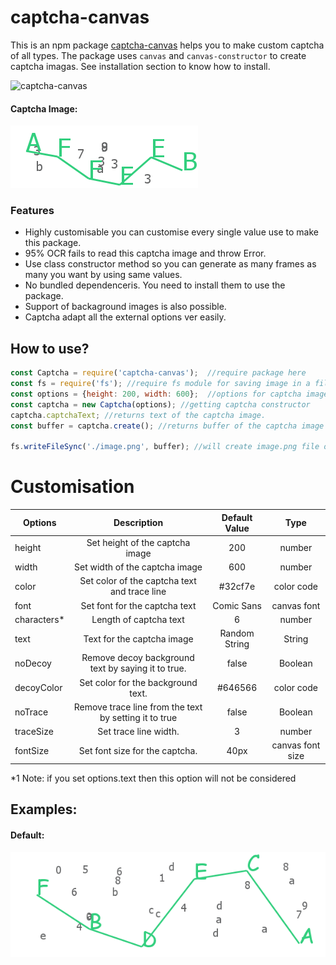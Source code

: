 # captcha-canvas
This is an npm package [captcha-canvas](https://npmjs.com/package/captcha-canvas) helps you to make custom captcha of all types. The package uses `canvas` and `canvas-constructor` to create captcha imagas. See installation section to know how to install. 

![[captcha-canvas](https://nodei.co/npm/captcha-canvas.png)](https://npmjs.com/package/captcha-canvas)

#### Captcha Image:

![captcha](./assets/captcha/AFFEEB.png)

### Features

* Highly customisable you can customise every single value use to make this package.
* 95% OCR fails to read this captcha image and throw Error.
* Use class constructor method so you can generate as many frames as many you want by using same values.
* No bundled dependenceris. You need to install them to use the package.
* Support of backaground images is also possible.
* Captcha adapt all the external options ver easily.

## How to use?

```js
const Captcha = require('captcha-canvas');  //require package here
const fs = require('fs'); //require fs module for saving image in a file
const options = {height: 200, width: 600};  //options for captcha image
const captcha = new Captcha(options); //getting captcha constructor
captcha.captchaText; //returns text of the captcha image.
const buffer = captcha.create(); //returns buffer of the captcha image

fs.writeFileSync('./image.png', buffer); //will create image.png file of the captcha
```

# Customisation 

| Options   | Description | Default Value | Type |
|-----------|:-----------:|:-------------:|:----:|
| height    | Set height of the captcha image | 200 | number |
| width | Set width of the captcha image | 600 | number |
| color | Set color of the captcha text and trace line | #32cf7e | color code |
| font | Set font for the captcha text | Comic Sans | canvas font |
| characters* | Length of captcha text | 6 | number |
| text | Text for the captcha image | Random String | String |
| noDecoy | Remove decoy background text by saying it to true. | false | Boolean |
| decoyColor | Set color for the background text. | #646566 | color code |
| noTrace | Remove trace line from the text by setting it to true | false | Boolean |
| traceSize | Set trace line width. | 3 | number |
| fontSize | Set font size for the captcha. | 40px | canvas font size |

*1 Note: if you set options.text then this option will not be considered

## Examples:

#### Default:

![Default](./assets/captcha/default.png)
